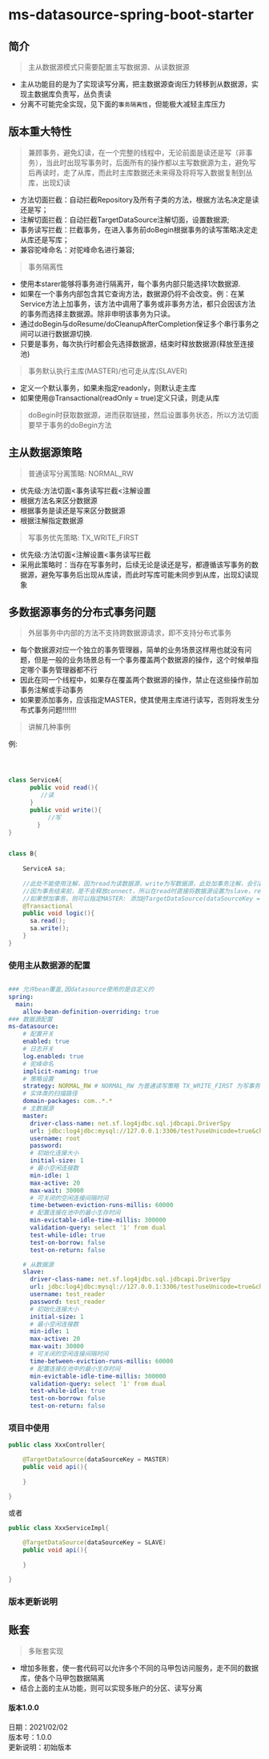 # ms-datasource-spring-boot-starter

## 简介
> 主从数据源模式只需要配置主写数据源、从读数据源
* 主从功能目的是为了实现读写分离，把主数据源查询压力转移到从数据源，实现主数据库负责写，丛负责读
* 分离不可能完全实现，见下面的`事务隔离性`，但能极大减轻主库压力

## 版本重大特性
>兼顾事务，避免幻读，在一个完整的线程中，无论前面是读还是写（非事务），当此时出现写事务时，后面所有的操作都以主写数据源为主，避免写后再读时，走了从库，而此时主库数据还未来得及将将写入数据复制到丛库，出现幻读
* 方法切面拦截：自动拦截Repository及所有子类的方法，根据方法名决定是读还是写；
* 注解切面拦截：自动拦截TargetDataSource注解切面，设置数据源;
* 事务读写拦截：拦截事务，在进入事务前doBegin根据事务的读写策略决定走从库还是写库；
* 兼容驼峰命名：对驼峰命名进行兼容;

>事务隔离性
* 使用本starer能够将事务进行隔离开，每个事务内部只能选择1次数据源.
* 如果在一个事务内部包含其它查询方法，数据源仍将不会改变。例：在某Service方法上加事务，该方法中调用了事务或非事务方法，都只会因该方法的事务而选择主数据源。除非申明该事务为只读。
* 通过doBegin与doResume/doCleanupAfterCompletion保证多个串行事务之间可以进行数据源切换.
* 只要是事务，每次执行时都会先选择数据源，结束时释放数据源(释放至连接池)

>事务默认执行主库(MASTER)/也可走从库(SLAVER)
* 定义一个默认事务，如果未指定readonly，则默认走主库
* 如果使用@Transactional(readOnly = true)定义只读，则走从库


>doBegin时获取数据源，进而获取链接，然后设置事务状态，所以方法切面要早于事务的doBegin方法

## 主从数据源策略

> 普通读写分离策略: NORMAL_RW
* 优先级:方法切面<事务读写拦截<注解设置
* 根据方法名来区分数据源
* 根据事务是读还是写来区分数据源
* 根据注解指定数据源

> 写事务优先策略: TX_WRITE_FIRST
* 优先级:方法切面<注解设置<事务读写拦截
* 采用此策略时：当存在写事务时，后续无论是读还是写，都遵循该写事务的数据源，避免写事务后出现从库读，而此时写库可能未同步到从库，出现幻读现象


## 多数据源事务的分布式事务问题

> 外层事务中内部的方法不支持跨数据源请求，即不支持分布式事务
* 每个数据源对应一个独立的事务管理器，简单的业务场景这样用也就没有问题，但是一般的业务场景总有一个事务覆盖两个数据源的操作，这个时候单指定哪个事务管理器都不行
* 因此在同一个线程中，如果存在覆盖两个数据源的操作，禁止在这些操作前加事务注解或手动事务
* 如果要添加事务，应该指定MASTER，使其使用主库进行读写，否则将发生分布式事务问题!!!!!!!



> 讲解几种事例

  例:
```java



class ServiceA{
      public void read(){
         //读
      }
      public void write(){
           //写
        }
}


class B{
    
    ServiceA sa;
    
    //此处不能使用注解，因为read为读数据源，write为写数据源，此处加事务注解，会引起分布式事务问题
    //因为事务结束前，是不会释放connect，所以在read时直接将数据源设置为slave，read执行完后数据源不会切换，如果slave没有写权限，则会失败
    //如果想加事务，则可以指定MASTER: 添加@TargetDataSource(dataSourceKey = MASTER) 即可放入master
    @Transactional
    public void logic(){
      sa.read();
      sa.write();
    }
}


```


### 使用主从数据源的配置

```yaml

### 允许bean覆盖,因datasource使用的是自定义的
spring:
  main:
    allow-bean-definition-overriding: true
### 数据源配置
ms-datasource:
    # 配置开关
    enabled: true
    # 日志开关
    log.enabled: true
    # 驼峰命名
    implicit-naming: true
    # 策略设置
    strategy: NORMAL_RW # NORMAL_RW 为普通读写策略 TX_WRITE_FIRST 为写事务优先策略
    # 实体类的扫描路径
    domain-packages: com..*.*
    # 主数据源
    master:
      driver-class-name: net.sf.log4jdbc.sql.jdbcapi.DriverSpy
      url: jdbc:log4jdbc:mysql://127.0.0.1:3306/test?useUnicode=true&characterEncoding=utf8&allowMultiQueries=true
      username: root
      password: 
      # 初始化连接大小
      initial-size: 1
      # 最小空闲连接数
      min-idle: 1
      max-active: 20
      max-wait: 30000
      # 可关闭的空闲连接间隔时间
      time-between-eviction-runs-millis: 60000
      # 配置连接在池中的最小生存时间
      min-evictable-idle-time-millis: 300000
      validation-query: select '1' from dual
      test-while-idle: true
      test-on-borrow: false
      test-on-return: false

    # 从数据源
    slave:
      driver-class-name: net.sf.log4jdbc.sql.jdbcapi.DriverSpy
      url: jdbc:log4jdbc:mysql://127.0.0.1:3306/test?useUnicode=true&characterEncoding=utf8&allowMultiQueries=true
      username: test_reader
      password: test_reader
      # 初始化连接大小
      initial-size: 1
      # 最小空闲连接数
      min-idle: 1
      max-active: 20
      max-wait: 30000
      # 可关闭的空闲连接间隔时间
      time-between-eviction-runs-millis: 60000
      # 配置连接在池中的最小生存时间
      min-evictable-idle-time-millis: 300000
      validation-query: select '1' from dual
      test-while-idle: true
      test-on-borrow: false
      test-on-return: false

```

### 项目中使用

```java
public class XxxController{

    @TargetDataSource(dataSourceKey = MASTER)
    public void api(){
    
    }

}
```

或者

```java
public class XxxServiceImpl{
    
    @TargetDataSource(dataSourceKey = SLAVE)
    public void api(){
    
    }

}
```

### 版本更新说明

## 账套
> 多账套实现
* 增加多账套，使一套代码可以允许多个不同的马甲包访问服务，走不同的数据库，使各个马甲包数据隔离
* 结合上面的主从功能，则可以实现多账户的分区、读写分离


#### 版本1.0.0 

日期：2021/02/02\
版本号：1.0.0\
更新说明：初始版本
